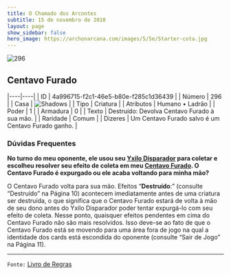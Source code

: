 ```yaml
---
title: O Chamado dos Arcontes
subtitle: 15 de novembro de 2018
layout: page
show_sidebar: false
hero_image: https://archonarcana.com/images/5/5e/Starter-cota.jpg
---
```


![296](https://cdn.keyforgegame.com/media/card_front/pt/341_296_QF774F23G6MR_pt.png)

## Centavo Furado

|----|----|
| ID | 4a996715-f2c1-46e5-b80e-f285c1d36439 |
| Número | 296 |
| Casa | ![Shadows](https://archonarcana.com/images/thumb/e/ee/Shadows.png/22px-Shadows.png "Sombras") |
| Tipo | Criatura |
| Atributos | Humano • Ladrão |
| Poder | 1 |
| Armadura | 0 |
| Texto | Destruído: Devolva Centavo Furado à sua mão. |
| Raridade | Comum |
| Dizeres | Um Centavo Furado salvo  é um Centavo Furado ganho. |

### Dúvidas Frequentes

**No turno do meu oponente, ele usou seu [Yxilo Disparador](/cota/204) para coletar e escolheu resolver seu efeito de coleta em meu
[Centavo Furado](/cota/296). O Centavo Furado é expurgado ou ele
acaba voltando para minha mão?**

O Centavo Furado volta para sua mão. Efeitos “**Destruído**:” (consulte
“Destruído” na Página 10) acontecem imediatamente antes de uma
criatura ser destruída, o que significa que o Centavo Furado estará
de volta à mão de seu dono antes do Yxilo Disparador poder tentar
expurgá-lo com seu efeito de coleta. Nesse ponto, quaisquer efeitos
pendentes em cima do Centavo Furado não são mais resolvidos. Isso
deve-se ao fato de que o Centavo Furado está se movendo para uma
área fora de jogo na qual a identidade dos cards está escondida do
oponente (consulte “Sair de Jogo” na Página 11).

<hr/>

`Fonte:` [Livro de Regras](https://drive.google.com/open?id=14pM1J8ZR_4hZbGFZt-ArQdAGsHCPEQdE)
